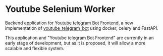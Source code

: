 # Youtube Selenium Worker

Backend application for [Youtube telegram Bot Frontend](https://github.com/devmontoya/youtube_telegram_bot_frontend), a new implementation of [youtube_telegram_bot](https://github.com/devmontoya/youtube_telegram_bot) using docker, celery and FastAPI.

This application and "Youtube telegram Bot Frontend" are currently in an early stage of development, but as it is proposed, it will allow a more scalable and flexible system.
